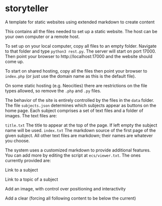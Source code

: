 # storyteller
A template for static websites using extended markdown to create content

This contains all the files needed to set up a static website. The host can be your own computer or a remote host.

To set up on your local computer, copy all files to an empty folder. Navigate to that folder and type `python3 rest.py`. The server will start on port 17000. Then point your browser to http://localhost:17000 and the website should come up.

To start on shared hosting, copy all the files then point your browser to `index.php` (or just use the domain name as this is the default file).

On some static hosting (e.g. Neocities) there are restrictions on the file types allowed, so remove the `.php` and `.py` files.

The behavior of the site is entirely controlled by the files in the `data` folder. The file `subjects.json` determines which subjects appear as buttons on the home page. Each subject comprises a set of text files and a folder of images. The text files are:

`title.txt` The title to appear at the top of the page. If left empty the subject name will be used.
`index.txt` The markdown source of the first page of the given subject.
All other text files are markdown; their names are whatever you choose.

The system uses a customized markdown to provide additional features. You can add more by editing the script at `ecs/viewer.txt`. The ones currently provided are:

Link to a subject

Link to a topic of a subject

Add an image, with control over positioning and interactivity

Add a clear (forcing all following content to be below the current)
